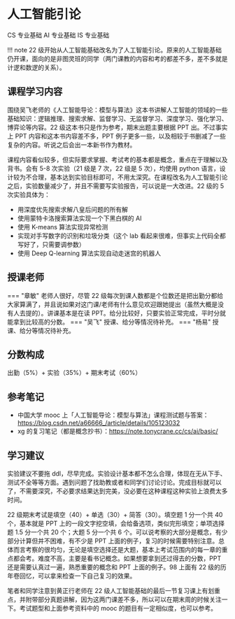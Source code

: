 # 人工智能引论
<div class="badges">
<span class="badge cs-badge">CS 专业基础</span>
<span class="badge ai-badge">AI 专业基础</span>
<span class="badge is-badge">IS 专业基础</span>
</div>

!!! note
    22 级开始从人工智能基础改名为了人工智能引论。原来的人工智能基础仍开课，面向的是非图灵班的同学（两门课教的内容和考的都差不多，差不多就是计逻和数逻的关系）。

## 课程学习内容

围绕吴飞老师的《人工智能导论：模型与算法》这本书讲解人工智能的领域的一些基础知识：逻辑推理、搜索求解、监督学习、无监督学习、深度学习、强化学习、博弈论等内容。22 级这本书只是作为参考，期末出题主要根据 PPT 出。不过事实上 PPT 内容和这本书内容差不多，PPT 例子更多一些，以及相较于书删减了一些复杂的内容。听说之后会出一本新书作为教材。

课程内容看似较多，但实际要求掌握、考试考的基本都是概念，重点在于理解以及背书。会有 5-8 次实验（21 级是 7 次，22 级是 5 次），均使用 python 语言，设计较为不合理，基本达到实验目标即可，不用太深究。在课程改名为人工智能引论之后，实验数量减少了，并且不需要写实验报告，可以说是一大改进。22 级的 5 次实验具体为：

- 用深度优先搜索求解八皇后问题的所有解
- 使用蒙特卡洛搜索算法实现一个下黑白棋的 AI
- 使用 K-means 算法实现异常检测
- 实现对手写数字的识别和垃圾分类（这个 lab 看起来很难，但事实上代码全都写好了，只需要调参数） 
- 使用 Deep Q-learning 算法实现自动走迷宫的机器人

## 授课老师

=== "章敏"
    老师人很好，尽管 22 级每次到课人数都是个位数还是把出勤分都给大家算满了，并且说如果对这门课/老师有什么意见欢迎跟她提出（虽然大概是没有人去提的）。讲课基本是在读 PPT。给分比较好，只要实验正常完成，平时分就能拿到比较高的分数。
=== "吴飞"
    授课、给分等情况待补充。
=== "杨易"
    授课、给分等情况待补充。

## 分数构成

出勤（5%）+ 实验（35%）+ 期末考试（60%）

## 参考笔记

- 中国大学 mooc 上「人工智能导论：模型与算法」课程测试题与答案：https://blog.csdn.net/a66666_/article/details/105123032
- xg 的复习笔记（都是概念抄书）：https://note.tonycrane.cc/cs/ai/basic/

## 学习建议

实验建议不要拖 ddl，尽早完成。实验设计基本都不怎么合理，体现在无从下手、测试不全等等方面。遇到问题了找助教或者和同学们讨论讨论。完成目标就可以了，不需要深究，不必要求结果达到完美，没必要在这种课程这种实验上浪费太多时间。

22 级期末考试是填空（40）+ 单选（30）+ 简答（30）。填空题 1 分一个共 40 个，基本就是 PPT 上的一段文字挖空填，会给备选项，类似完形填空；单项选择题 1.5 分一个共 20 个；大题 5 分一个共 6 个。可以说考察的大部分是概念，有少部分计算但并不困难，有不少是 PPT 上面的例子，复习的时候需要特别注意。总体而言考察的很均匀，无论是填空选择还是大题，基本上考试范围内的每一章的重点都会考。难度不高，主要是看书记概念。如果想要拿到还过得去的分数，PPT 还是需要认真过一遍，熟悉重要的概念和 PPT 上面的例子。98 上面有 22 级的历年卷回忆，可以拿来检查一下自己复习的效果。

笔者和同学注意到黄正行老师在 22 级人工智能基础的最后一节复习课上有划重点，并附带部分真题讲解，因为这两门课差不多，所以可以在期末周的时候关注一下。考试题型和上面参考资料中的 mooc 的题目有一定相似度，也可以参考。

